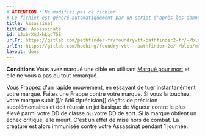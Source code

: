 ```yaml
---
# ATTENTION : Ne modifiez pas ce fichier
# Ce fichier est généré automatiquement par un script d'après les données du module Foundry VTT officiel et de sa traduction
title: Assassinat
titleEn: Assassinate
id: iJxbrXAdxhLqdT5E
urlFr: https://gitlab.com/pathfinder-fr/foundryvtt-pathfinder2-fr/-/blob/master/data/feats/iJxbrXAdxhLqdT5E.htm
urlEn: https://gitlab.com/hooking/foundry-vtt---pathfinder-2e/-/blob/master/packs/data/feats.db/assassinate.json
layout: dons
---
```

**Conditions** Vous avez marqué une cible en utilisant [Marqué pour mort](../actions/marquer-pour-mort.html) et elle ne vous a pas du tout remarqué.

Vous [Frappez](../actions/frapper.html) d'un rapide mouvement, en essayant de tuer instantanément votre marque. Faites une Frappe contre votre marque. Si vous la touchez, votre marque subit [[/r 6d6 #précision]] dégâts de précision supplémentaires et doit réussir un jet basique de Vigueur contre le plus élevé parmi votre DD de classe ou votre DD de sort. Si la marque obtient un échec critique, elle meurt. C'est un effet de mise hors de combat. La créature est alors immunisée contre votre Assassinat pendant 1 journée.
